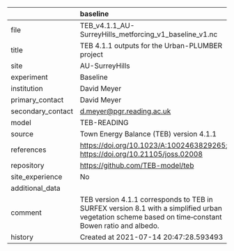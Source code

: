 |                   | baseline                                                                                                                                            |
|:------------------|:----------------------------------------------------------------------------------------------------------------------------------------------------|
| file              | TEB_v4.1.1_AU-SurreyHills_metforcing_v1_baseline_v1.nc                                                                                              |
| title             | TEB 4.1.1 outputs for the Urban-PLUMBER project                                                                                                     |
| site              | AU-SurreyHills                                                                                                                                      |
| experiment        | Baseline                                                                                                                                            |
| institution       | David Meyer                                                                                                                                         |
| primary_contact   | David Meyer                                                                                                                                         |
| secondary_contact | d.meyer@pgr.reading.ac.uk                                                                                                                           |
| model             | TEB-READING                                                                                                                                         |
| source            | Town Energy Balance (TEB) version 4.1.1                                                                                                             |
| references        | https://doi.org/10.1023/A:1002463829265; https://doi.org/10.21105/joss.02008                                                                        |
| repository        | https://github.com/TEB-model/teb                                                                                                                    |
| site_experience   | No                                                                                                                                                  |
| additional_data   |                                                                                                                                                     |
| comment           | TEB version 4.1.1 corresponds to TEB in SURFEX version 8.1 with a simplified urban vegetation scheme based on time‐constant Bowen ratio and albedo. |
| history           | Created at 2021-07-14 20:47:28.593493                                                                                                               |
